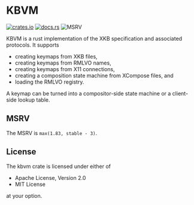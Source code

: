 # KBVM

[![crates.io](https://img.shields.io/crates/v/kbvm.svg)](http://crates.io/crates/kbvm)
[![docs.rs](https://docs.rs/kbvm/badge.svg)](http://docs.rs/kbvm)
![MSRV](https://img.shields.io/crates/msrv/kbvm)

KBVM is a rust implementation of the XKB specification and associated protocols. It
supports

- creating keymaps from XKB files,
- creating keymaps from RMLVO names,
- creating keymaps from X11 connections,
- creating a composition state machine from XCompose files, and
- loading the RMLVO registry.

A keymap can be turned into a compositor-side state machine or a client-side lookup table.

## MSRV

The MSRV is `max(1.83, stable - 3)`.

## License

The kbvm crate is licensed under either of

- Apache License, Version 2.0
- MIT License

at your option.
